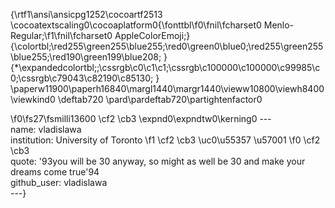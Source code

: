 {\rtf1\ansi\ansicpg1252\cocoartf2513
\cocoatextscaling0\cocoaplatform0{\fonttbl\f0\fnil\fcharset0 Menlo-Regular;\f1\fnil\fcharset0 AppleColorEmoji;}
{\colortbl;\red255\green255\blue255;\red0\green0\blue0;\red255\green255\blue255;\red190\green199\blue208;
}
{\*\expandedcolortbl;;\cssrgb\c0\c1\c1;\cssrgb\c100000\c100000\c99985\c0;\cssrgb\c79043\c82190\c85130;
}
\paperw11900\paperh16840\margl1440\margr1440\vieww10800\viewh8400\viewkind0
\deftab720
\pard\pardeftab720\partightenfactor0

\f0\fs27\fsmilli13600 \cf2 \cb3 \expnd0\expndtw0\kerning0
---\
name: vladislawa\
institution: University of Toronto 
\f1 \cf2 \cb3 \uc0\u55357 \u57001 
\f0 \cf2 \cb3 \
quote: \'93you will be 30 anyway, so might as well be 30 and make your dreams come true\'94\
github_user: vladislawa\
---}